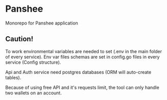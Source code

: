 # Panshee
Monorepo for Panshee application

## Caution!
To work environmental variables are needed to set (.env in the main folder of every service). 
Env var files schemas are set in config.go files in every service (Config structure).

Api and Auth service need postgres databases (ORM will auto-create tables).

Because of using free API and it's requests limit, the tool can only handle two wallets on an account.
